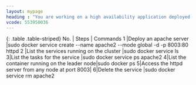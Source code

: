 ```yaml
---
layout: mypage
heading : "You are working on a high availability application deployed in a 3 node Docker Swarm cluster. For your application to work efficiently you need to have an Apache server running all the nodes in a cluster. How would you achieve this?"
vcode: 553950036
---
```

{: .table .table-striped}
 No. | Steps | Commands 
 1 |Deploy an apache server |sudo docker service create --name apache2 --mode global -d -p 8003:80 httpd
2 |List the services running on the cluster |sudo docker service ls
3|List the tasks for the service |sudo docker service ps apache2
4|List the container running on the leader node|sudo docker ps
5|Access the httpd server from any node at port 8003| 
6|Delete the service |sudo docker service rm apache2


 
